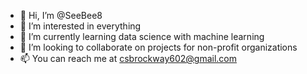 - 👋 Hi, I’m @SeeBee8
- 👀 I’m interested in everything
- 🌱 I’m currently learning data science with machine learning
- 💞️ I’m looking to collaborate on projects for non-profit organizations
- 📫 You can reach me at csbrockway602@gmail.com

<!---
SeeBee8/SeeBee8 is a ✨ special ✨ repository because its `README.md` (this file) appears on your GitHub profile.
You can click the Preview link to take a look at your changes.
--->
